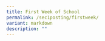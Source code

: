 ```yaml
---
title: First Week of School
permalink: /sec1posting/firstweek/
variant: markdown
description: ""
---
```

